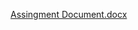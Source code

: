 
[Assingment Document.docx](https://github.com/user-attachments/files/21202984/Assingment.Document.docx)
